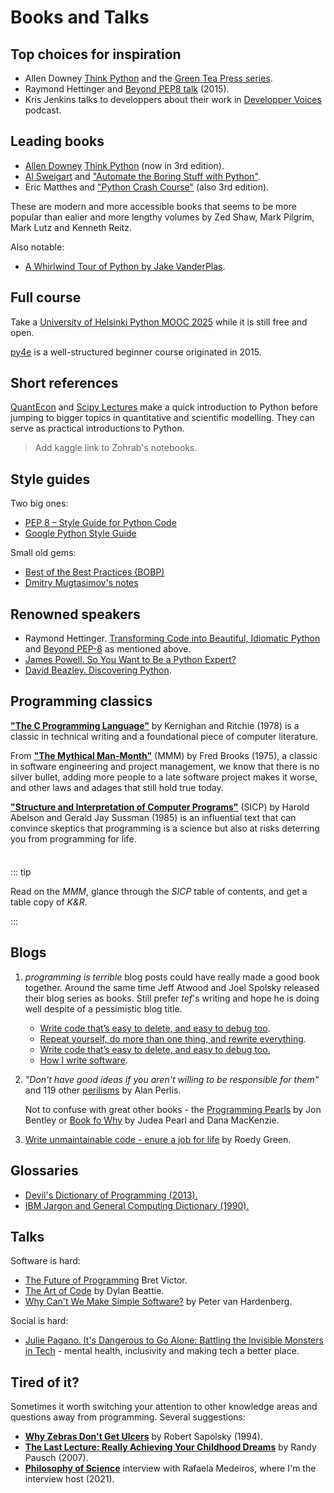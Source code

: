 # Books and Talks

## Top choices for inspiration 

- Allen Downey [Think Python][tp] and the [Green Tea Press series](https://greenteapress.com/wp/).
- Raymond Hettinger and [Beyond PEP8 talk](https://www.youtube.com/watch?v=wf-BqAjZb8M) (2015).
- Kris Jenkins talks to developpers about their work in [Developper Voices](https://www.youtube.com/channel/UC-0fWjosItIOD4ThhS6oyfA) podcast.

[tp]: https://allendowney.github.io/ThinkPython/

## Leading books

[tp]: https://allendowney.github.io/ThinkPython/

- [Allen Downey](https://allendowney.github.io/) [Think Python][tp] (now in 3rd edition).
- [Al Sweigart](https://inventwithpython.com/) and ["Automate the Boring Stuff with Python"](https://automatetheboringstuff.com/). 
- Eric Matthes and ["Python Crash Course"](https://nostarch.com/python-crash-course-3rd-edition) (also 3rd edition).

These are modern and more accessible books that seems to be more popular than 
ealier and more lengthy volumes by Zed Shaw, Mark Pilgrim, Mark Lutz
and Kenneth Reitz.

Also notable:

- [A Whirlwind Tour of Python by Jake VanderPlas](https://jakevdp.github.io/WhirlwindTourOfPython/).

## Full course

Take a [University of Helsinki Python MOOC 2025](https://programming-25.mooc.fi/) while it is still free and open.

[py4e](https://www.py4e.com/lessons) is a well-structured beginner course originated in 2015.

## Short references

[QuantEcon](https://quantecon.org/) and [Scipy Lectures](https://scipy-lectures.org/) make a quick introduction to Python before jumping to bigger topics in quantitative and scientific modelling. 
They can serve as practical introductions to Python.

> Add kaggle link to Zohrab's notebooks.

## Style guides

Two big ones: 

- [PEP 8 – Style Guide for Python Code](https://www.python.org/dev/peps/pep-0008/)
- [Google Python Style Guide](https://google.github.io/styleguide/pyguide.html)

Small old gems:

- [Best of the Best Practices (BOBP)](https://gist.github.com/sloria/7001839)
- [Dmitry Mugtasimov's notes](https://dmugtasimov-tech.blogspot.com/2016/12/my-python-software-development-practices.html)

## Renowned speakers

- Raymond Hettinger. [Transforming Code into Beautiful, Idiomatic Python](https://www.youtube.com/watch?v=OSGv2VnC0go) and [Beyond PEP-8](https://www.youtube.com/watch?v=wf-BqAjZb8M) as mentioned above.
- [James Powell. So You Want to Be a Python Expert?](https://pyvideo.org/pydata-seattle-2017/so-you-want-to-be-a-python-expert.html)
- [David Beazley. Discovering Python](https://www.youtube.com/watch?v=RZ4Sn-Y7AP8).

## Programming classics 

[**"The C Programming Language"**][kr] by Kernighan and Ritchie (1978) is a classic in technical writing and a foundational piece of computer literature.

[kr]: https://en.wikipedia.org/wiki/The_C_Programming_Language

From [**"The Mythical Man-Month"**][mmm] (MMM) by Fred Brooks (1975), a classic in software engineering and project management, we know that there is no silver bullet, adding more people to a late software project makes it worse, and other laws and adages that still hold true today.

[mmm]: https://web.eecs.umich.edu/~weimerw/2018-481/readings/mythical-man-month.pdf

[**"Structure and Interpretation of Computer Programs"**][sicp] (SICP) by Harold Abelson and Gerald Jay Sussman (1985) is an influential text that can convince skeptics that programming is a science but also at risks deterring you from programming for life.

[sicp]: https://web.mit.edu/6.001/6.037/sicp.pdf

<div class="tip custom-block" style="padding-top: 8px">

::: tip

Read on the _MMM_, glance through the _SICP_ table of contents, and get a table copy of _K&R_.

:::

</div>

## Blogs

1. _programming is terrible_ blog posts could have really made a good book together.
    Around the same time Jeff Atwood and Joel Spolsky released their blog series as books. 
   Still prefer _tef_'s writing and hope he is doing well despite of a pessimistic blog title. 

   - [Write code that’s easy to delete, and easy to debug too](https://programmingisterrible.com/post/139222674273/write-code-thats-easy-to-delete-and-easy-to-debug).
   - [Repeat yourself, do more than one thing, and rewrite everything](https://programmingisterrible.com/post/139222674273/repeat-yourself-do-more-than-one-thing-and-rewrite-everything).
   - [Write code that’s easy to delete, and easy to debug too.](https://programmingisterrible.com/post/173883533613/code-to-debug)
   - [How I write software](https://programmingisterrible.com/post/139222674273/how-i-write-software).

2. _"Don't have good ideas if you aren't willing to be responsible for them"_ and 119 other 
   [perilisms](https://www.cs.yale.edu/homes/perlis-alan/quotes.html) 
   by Alan Perlis. 
   
   Not to confuse with great other books - the [Programming Pearls](https://jj09.net/programming-pearls/) by Jon Bentley or 
   [Book fo Why](https://bayes.cs.ucla.edu/WHY/) by Judea Pearl and Dana MacKenzie.

3. [Write unmaintainable code - enure a job for life](https://github.com/Droogans/unmaintainable-code) by Roedy Green.

## Glossaries

- [Devil's Dictionary of Programming (2013).](https://programmingisterrible.com/post/65781074112/devils-dictionary-of-programming)
- [IBM Jargon and General Computing Dictionary (1990).](https://havantcivicsociety.uk/wp-content/uploads/2019/05/ibmjarg.pdf)

## Talks

Software is hard:

- [The Future of Programming](https://www.youtube.com/watch?v=8pTEmbeENF4) Bret Victor.
- [The Art of Code](https://www.youtube.com/watch?v=czzAVuVz7u4) by Dylan Beattie.
- [Why Can't We Make Simple Software?](https://www.youtube.com/watch?v=czzAVuVz7u4) by Peter van Hardenberg.

Social is hard:

- [Julie Pagano. It's Dangerous to Go Alone: Battling the Invisible Monsters in Tech](https://www.youtube.com/watch?v=1i8ylq4j_EY) - mental health, inclusivity and making tech a better place.

## Tired of it?

Sometimes it worth switching your attention to other knowledge areas and 
questions away from programming. Several suggestions:

- **[Why Zebras Don't Get Ulcers](https://www.youtube.com/watch?v=XcRFOAKl3OY)** by 
  Robert Sapolsky (1994).
- **[The Last Lecture: Really Achieving Your Childhood Dreams](https://www.youtube.com/watch?v=ji5_MqicxSo)** by Randy Pausch (2007).
- **[Philosophy of Science](https://finec.mgimo.ru/blog/rafaela-medeiros-philosophy-interview/)** interview with Rafaela Medeiros,
  where I'm the interview host (2021).

<!--
Ask your favorite LLM what might be the third title on this list. Names like [Viktor Frankl](https://en.wikipedia.org/wiki/Viktor_Frankl), [Erich Fromm](https://en.wikipedia.org/wiki/Erich_Fromm), [Malcolm Gladwell](https://en.wikipedia.org/wiki/Malcolm_Gladwell),
and [Daniel Kahneman](https://en.wikipedia.org/wiki/Daniel_Kahneman) may appear.

Also suggesting [Philosophy of Science](https://finec.mgimo.ru/blog/rafaela-medeiros-philosophy-interview/) guest interview with Rafaela Medeiros,
where I'm the interview host.
-->